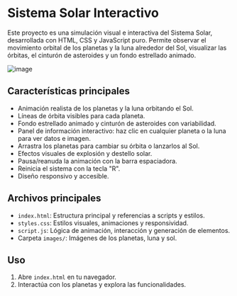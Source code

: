 # Sistema Solar Interactivo

Este proyecto es una simulación visual e interactiva del Sistema Solar, desarrollada con HTML, CSS y JavaScript puro. Permite observar el movimiento orbital de los planetas y la luna alrededor del Sol, visualizar las órbitas, el cinturón de asteroides y un fondo estrellado animado.

![image](https://github.com/user-attachments/assets/5c678e53-60c8-4035-9fff-90ae6794da27)

## Características principales

-   Animación realista de los planetas y la luna orbitando el Sol.
-   Líneas de órbita visibles para cada planeta.
-   Fondo estrellado animado y cinturón de asteroides con variabilidad.
-   Panel de información interactivo: haz clic en cualquier planeta o la luna para ver datos e imagen.
-   Arrastra los planetas para cambiar su órbita o lanzarlos al Sol.
-   Efectos visuales de explosión y destello solar.
-   Pausa/reanuda la animación con la barra espaciadora.
-   Reinicia el sistema con la tecla "R".
-   Diseño responsivo y accesible.

## Archivos principales

-   `index.html`: Estructura principal y referencias a scripts y estilos.
-   `styles.css`: Estilos visuales, animaciones y responsividad.
-   `script.js`: Lógica de animación, interacción y generación de elementos.
-   Carpeta `images/`: Imágenes de los planetas, luna y sol.

## Uso

1. Abre `index.html` en tu navegador.
2. Interactúa con los planetas y explora las funcionalidades.
